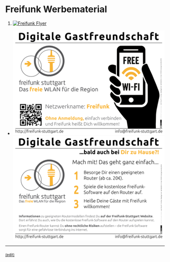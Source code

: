 # Freifunk Werbematerial

1. [![Freifunk Flyer](https://camo.githubusercontent.com/de16f674ced329b35785c7d6f2d7748495bd3aa5/68747470733a2f2f63646e2e706272642e636f2f696d616765732f32736777727145492e706e67)](https://github.com/pguth/freifunk_flyer)
- [![Freifunk Flyer](https://github.com/ironiemix/ffs-flyer/blob/master/restaurant-flyer-seite1.png?raw=true)](https://github.com/ironiemix/ffs-flyer)  
  [![Freifunk Flyer](https://github.com/ironiemix/ffs-flyer/blob/master/restaurant-flyer-seite2.png?raw=true)](https://github.com/ironiemix/ffs-flyer)  

***
<sub>[(edit)](https://github.com/pguth/freifunk-werbematerial/edit/master/README.md)</sub>
